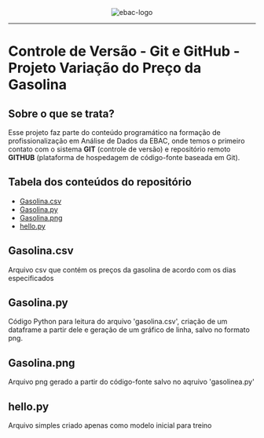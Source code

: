 <div align="center">
  <img src="https://raw.githubusercontent.com/andre-marcos-perez/ebac-course-utils/main/media/logo/newebac_logo_black_half.png" alt="ebac-logo"><br>
</div>

-----------------

# Controle de Versão - Git e GitHub - Projeto Variação do Preço da Gasolina

## Sobre o que se trata?

Esse projeto faz parte do conteúdo programático na formação de profissionalização em Análise de Dados da EBAC, onde temos o primeiro contato com o sistema **GIT** (controle de versão) e repositório remoto **GITHUB** (plataforma de hospedagem de código-fonte baseada em Git).

## Tabela dos conteúdos do repositório

- [Gasolina.csv](#gasolina.csv)
- [Gasolina.py](#gasolina.py)
- [Gasolina.png](#gasolina.csv)
- [hello.py](#hello.py)


## Gasolina.csv
Arquivo csv que contém os preços da gasolina de acordo com os dias especificados

## Gasolina.py
Código Python para leitura do arquivo 'gasolina.csv', criação de um dataframe a partir dele e geração de um gráfico de linha, salvo no formato png.

## Gasolina.png
Arquivo png gerado a partir do código-fonte salvo no aqruivo 'gasolinea.py'

## hello.py
Arquivo simples criado apenas como modelo inicial para treino